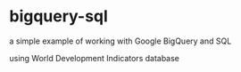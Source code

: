 # bigquery-sql

a simple example of working with Google BigQuery and SQL

using World Development Indicators database 
